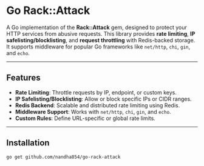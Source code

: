 # Go Rack::Attack

A Go implementation of the **Rack::Attack** gem, designed to protect your HTTP services from abusive requests. This library provides **rate limiting**, **IP safelisting/blocklisting**, and **request throttling** with Redis-backed storage. It supports middleware for popular Go frameworks like `net/http`, `chi`, `gin`, and `echo`.

---

## Features

- **Rate Limiting**: Throttle requests by IP, endpoint, or custom keys.
- **IP Safelisting/Blocklisting**: Allow or block specific IPs or CIDR ranges.
- **Redis Backend**: Scalable and distributed rate limiting using Redis.
- **Middleware Support**: Works with `net/http`, `chi`, `gin`, and `echo`.
- **Custom Rules**: Define URL-specific or global rate limits.

---

## Installation

```bash
go get github.com/nandha854/go-rack-attack

